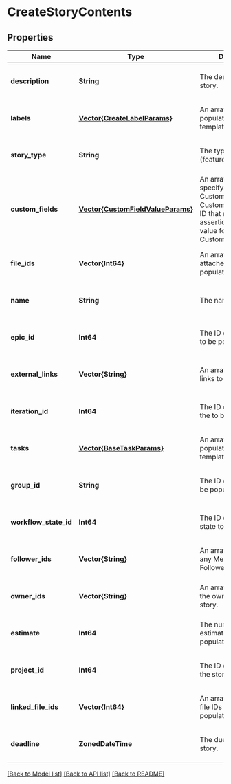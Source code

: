 # CreateStoryContents


## Properties
Name | Type | Description | Notes
------------ | ------------- | ------------- | -------------
**description** | **String** | The description of the story. | [optional] [default to nothing]
**labels** | [**Vector{CreateLabelParams}**](CreateLabelParams.md) | An array of labels to be populated by the template. | [optional] [default to nothing]
**story_type** | **String** | The type of story (feature, bug, chore). | [optional] [default to nothing]
**custom_fields** | [**Vector{CustomFieldValueParams}**](CustomFieldValueParams.md) | An array of maps specifying a CustomField ID and CustomFieldEnumValue ID that represents an assertion of some value for a CustomField. | [optional] [default to nothing]
**file_ids** | **Vector{Int64}** | An array of the attached file IDs to be populated. | [optional] [default to nothing]
**name** | **String** | The name of the story. | [optional] [default to nothing]
**epic_id** | **Int64** | The ID of the epic the to be populated. | [optional] [default to nothing]
**external_links** | **Vector{String}** | An array of external links to be populated. | [optional] [default to nothing]
**iteration_id** | **Int64** | The ID of the iteration the to be populated. | [optional] [default to nothing]
**tasks** | [**Vector{BaseTaskParams}**](BaseTaskParams.md) | An array of tasks to be populated by the template. | [optional] [default to nothing]
**group_id** | **String** | The ID of the group to be populated. | [optional] [default to nothing]
**workflow_state_id** | **Int64** | The ID of the workflow state to be populated. | [optional] [default to nothing]
**follower_ids** | **Vector{String}** | An array of UUIDs for any Members listed as Followers. | [optional] [default to nothing]
**owner_ids** | **Vector{String}** | An array of UUIDs of the owners of this story. | [optional] [default to nothing]
**estimate** | **Int64** | The numeric point estimate to be populated. | [optional] [default to nothing]
**project_id** | **Int64** | The ID of the project the story belongs to. | [optional] [default to nothing]
**linked_file_ids** | **Vector{Int64}** | An array of the linked file IDs to be populated. | [optional] [default to nothing]
**deadline** | **ZonedDateTime** | The due date of the story. | [optional] [default to nothing]


[[Back to Model list]](../README.md#models) [[Back to API list]](../README.md#api-endpoints) [[Back to README]](../README.md)


